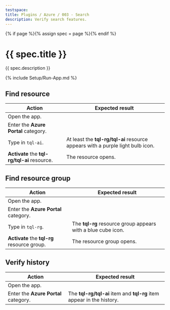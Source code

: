 ```yaml
---
testspace:
title: Plugins / Azure / 003 - Search
description: Verify search features.
---
```


{% if page %}{% assign spec = page %}{% endif %}

# {{ spec.title }}

{{ spec.description }}

{% include Setup/Run-App.md %}

## Find resource

| Action                                       | Expected result                                                                |
| -------------------------------------------- | ------------------------------------------------------------------------------ |
| Open the app.                                |                                                                                |
| Enter the **Azure Portal** category.         |                                                                                |
| Type in `tql-ai`.                            | At least the **tql-rg/tql-ai** resource appears with a purple light bulb icon. |
| **Activate** the **tql-rg/tql-ai** resource. | The resource opens.                                                            |

## Find resource group

| Action                                      | Expected result                                              |
| ------------------------------------------- | ------------------------------------------------------------ |
| Open the app.                               |                                                              |
| Enter the **Azure Portal** category.        |                                                              |
| Type in `tql-rg`.                           | The **tql-rg** resource group appears with a blue cube icon. |
| **Activate** the **tql-rg** resource group. | The resource group opens.                                    |

## Verify history

| Action                               | Expected result                                                       |
| ------------------------------------ | --------------------------------------------------------------------- |
| Open the app.                        |                                                                       |
| Enter the **Azure Portal** category. | The **tql-rg/tql-ai** item and **tql-rg** item appear in the history. |
